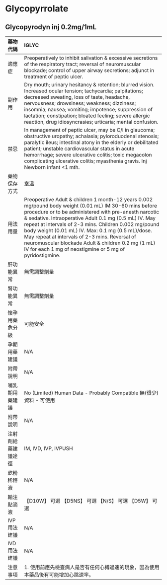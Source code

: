 # Glycopyrrolate

## Glycopyrodyn inj  0.2mg/1mL

| 藥物代碼           | IGLYC                                                                                                                                                                                                                                                                                                                                                                                                                                                                                                      |
|:-------------------|:-----------------------------------------------------------------------------------------------------------------------------------------------------------------------------------------------------------------------------------------------------------------------------------------------------------------------------------------------------------------------------------------------------------------------------------------------------------------------------------------------------------|
| 適應症             | Preoperatively to inhibit salivation & excessive secretions of the respiratory tract; reversal of neuromuscular blockade; control of upper airway secretions; adjunct in treatment of peptic ulcer.                                                                                                                                                                                                                                                                                                        |
| 副作用             | Dry mouth; urinary hesitancy & retention; blurred vision. Increased ocular tension; tachycardia; palpitations; decreased sweating, loss of taste, headache, nervousness; drowsiness; weakness; dizziness; insomnia; nausea; vomiting; impotence; suppression of lactation; constipation; bloated feeling; severe allergic reaction, drug idiosyncrasies; urticaria; mental confusion.                                                                                                                      |
| 禁忌               | In management of peptic ulcer, may be C/I in glaucoma; obstructive uropathy; achalasia; pyloroduodenal stenosis; paralytic ileus; intestinal atony in the elderly or debilitated patient; unstable cardiovascular status in acute hemorrhage; severe ulcerative colitis; toxic megacolon complicating ulcerative colitis; myasthenia gravis. Inj Newborn infant <1 mth.                                                                                                                                    |
| 藥物保存方式       | 室溫                                                                                                                                                                                                                                                                                                                                                                                                                                                                                                       |
| 用法用量           | Preoperative Adult & children 1 month-12 years 0.002 mg/pound body weight (0.01 mL) IM 30-60 mins before procedure or to be administered with pre-anesth narcotic & sedative. Intraoperative Adult 0.1 mg (0.5 mL) IV. May repeat at intervals of 2-3 mins. Children 0.002 mg/pound body weight (0.01 mL) IV. Max: 0.1 mg (0.5 mL)/dose. May repeat at intervals of 2-3 mins. Reversal of neuromuscular blockade Adult & children 0.2 mg (1 mL) IV for each 1 mg of neostigmine or 5 mg of pyridostigmine. |
| 肝功能異常         | 無需調整劑量                                                                                                                                                                                                                                                                                                                                                                                                                                                                                               |
| 腎功能異常         | 無需調整劑量                                                                                                                                                                                                                                                                                                                                                                                                                                                                                               |
| 懷孕用藥危分級     | 可能安全                                                                                                                                                                                                                                                                                                                                                                                                                                                                                                   |
| 孕期用藥建議       | N/A                                                                                                                                                                                                                                                                                                                                                                                                                                                                                                        |
| 附帶說明           | N/A                                                                                                                                                                                                                                                                                                                                                                                                                                                                                                        |
| 哺乳期用藥建議     | No (Limited) Human Data - Probably Compatible 無(很少)資料 - 可使用                                                                                                                                                                                                                                                                                                                                                                                                                                        |
| 附帶說明           | N/A                                                                                                                                                                                                                                                                                                                                                                                                                                                                                                        |
| 注射劑給藥建議途徑 | IM, IVD, IVP, IVPUSH                                                                                                                                                                                                                                                                                                                                                                                                                                                                                       |
| 乾粉稀釋液         | N/A                                                                                                                                                                                                                                                                                                                                                                                                                                                                                                        |
| 輸注點滴液         | 【D10W】 可選  【D5NS】 可選  【N/S】 可選  【D5W】 可選                                                                                                                                                                                                                                                                                                                                                                                                                                                   |
| IVP 用法建議       | N/A                                                                                                                                                                                                                                                                                                                                                                                                                                                                                                        |
| IVD 用法建議       | N/A                                                                                                                                                                                                                                                                                                                                                                                                                                                                                                        |
| 注意事項           | 1. 使用前應先檢查病人是否有任何心搏過速的現象，因為使用本藥品後有可能增加心跳速率。                                                                                                                                                                                                                                                                                                                                                                                                                        |

